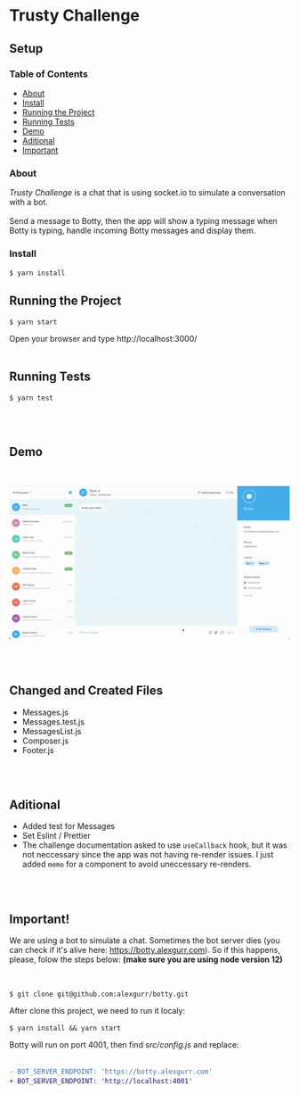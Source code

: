 # Trusty Challenge

## Setup

### Table of Contents

- [About](#About)
- [Install](#Install)
- [Running the Project](#Running-the-Project)
- [Running Tests](#Running-tests)
- [Demo](#demo)
- [Aditional](#Aditional)
- [Important](#Important)

### About

_Trusty Challenge_ is a chat that is using socket.io to simulate a conversation with a bot.
<br>
<br>
Send a message to Botty, then the app will show a typing message when Botty is typing, handle incoming Botty messages and display them.

### Install

```shell
$ yarn install
```

## Running the Project

```shell
$ yarn start
```

Open your browser and type http://localhost:3000/
<br>
<br>

## Running Tests

```shell
$ yarn test
```
<br>
<br>

## Demo

<br>
<p align="center"><img src="https://raw.githubusercontent.com/rbricardo/trusty-challenge/main/public/chatbot.gif"></p>

<br>
<br>

## Changed and Created Files

- Messages.js
- Messages.test.js
- MessagesList.js
- Composer.js
- Footer.js

<br>
<br>

## Aditional

- Added test for Messages
- Set Eslint / Prettier
- The challenge documentation asked to use `useCallback` hook, but it was not neccessary since the app was not having re-render issues. I just added `memo` for a component to avoid uneccessary re-renders.

<br>
<br>

## Important!

We are using a bot to simulate a chat. Sometimes the bot server dies (you can check if it's alive here: https://botty.alexgurr.com). So if this happens, please, folow the steps below: **(make sure you are using node version 12)**

<br>

```shell
$ git clone git@github.com:alexgurr/botty.git
```

After clone this project, we need to run it localy:

```shell
$ yarn install && yarn start
```

Botty will run on port 4001, then find _src/config.js_ and replace:
<br>
<br>
```diff
- BOT_SERVER_ENDPOINT: 'https://botty.alexgurr.com'
+ BOT_SERVER_ENDPOINT: 'http://localhost:4001'
```

